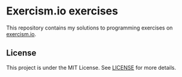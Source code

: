 # Exercism.io exercises

This repository contains my solutions to programming exercises on [exercism.io](https://exercism.io).

## License

This project is under the MIT License. See [LICENSE](LICENSE) for more details.